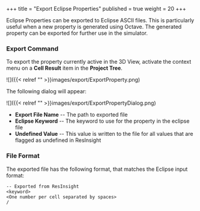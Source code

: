 +++
title = "Export Eclipse Properties"
published = true
weight = 20
+++

Eclipse Properties can be exported to Eclipse ASCII files. 
This is particularly useful when a new property is generated using Octave. 
The generated property can be exported for further use in the simulator.

### Export Command

To export the property currently active in the 3D View, activate the context menu on a **Cell Result** item in the **Project Tree**. 

![]({{< relref "" >}}images/export/ExportProperty.png) 

The following dialog will appear:

![]({{< relref "" >}}images/export/ExportPropertyDialog.png) 

- **Export File Name** -- The path to exported file
- **Eclipse Keyword** -- The keyword to use for the property in the eclipse file
- **Undefined Value** -- This value is written to the file for all values that are flagged as undefined in ResInsight

### File Format

The exported file has the following format, that matches the Eclipse input format:

    -- Exported from ResInsight
    <keyword>
    <One number per cell separated by spaces>
    /

